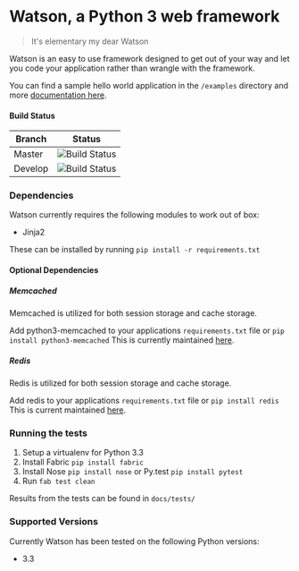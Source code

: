 # Watson, a Python 3 web framework

> It's elementary my dear Watson

Watson is an easy to use framework designed to get out of your way and let you code your application rather than wrangle with the framework.

You can find a sample hello world application in the `/examples` directory and more [documentation here][3].

#### Build Status

Branch | Status
------------ | -------------
Master | ![Build Status](https://api.travis-ci.org/simoncoulton/watson.png?branch=master)
Develop | ![Build Status](https://api.travis-ci.org/simoncoulton/watson.png?branch=develop)


### Dependencies

Watson currently requires the following modules to work out of box:

* Jinja2

These can be installed by running `pip install -r requirements.txt`

#### Optional Dependencies

##### Memcached

Memcached is utilized for both session storage and cache storage.

Add python3-memcached to your applications `requirements.txt` file or `pip install python3-memcached`
This is currently maintained [here][1].

##### Redis

Redis is utilized for both session storage and cache storage.

Add redis to your applications `requirements.txt` file or `pip install redis`
This is current maintained [here][2].

### Running the tests

1. Setup a virtualenv for Python 3.3
2. Install Fabric `pip install fabric` 
3. Install Nose `pip install nose` or Py.test `pip install pytest`
4. Run `fab test clean`

Results from the tests can be found in `docs/tests/`

### Supported Versions
Currently Watson has been tested on the following Python versions:

* 3.3

[1]: http://pypi.python.org/pypi/python3-memcached/
[2]: https://github.com/andymccurdy/redis-py
[3]: http://simoncoulton.github.com/watson

